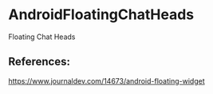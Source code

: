 # AndroidFloatingChatHeads
Floating Chat Heads


References:
----------------
https://www.journaldev.com/14673/android-floating-widget
